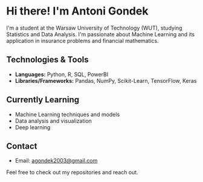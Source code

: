 # Hi there! I'm Antoni Gondek 

I'm a student at the Warsaw University of Technology (WUT), studying Statistics and Data Analysis. I'm passionate about Machine Learning and its application in insurance problems and financial mathematics.

## Technologies & Tools

- **Languages:** Python, R, SQL, PowerBI
- **Libraries/Frameworks:** Pandas, NumPy, Scikit-Learn, TensorFlow, Keras

##  Currently Learning

- Machine Learning techniques and models
- Data analysis and visualization
- Deep learning

##  Contact

- Email: [agondek2003@gmail.com](mailto:agondek2003@gmail.com)

Feel free to check out my repositories and reach out.
